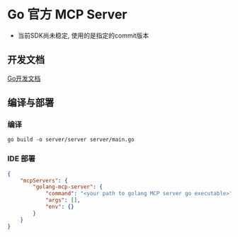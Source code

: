 # Go 官方 MCP Server

- 当前SDK尚未稳定, 使用的是指定的commit版本

## 开发文档

[Go开发文档](docs/Go开发文档.md)

## 编译与部署

### 编译

```shell
go build -o server/server server/main.go
```

### IDE 部署

```json
{
    "mcpServers": {
        "golang-mcp-server": {
            "command": "<your path to golang MCP server go executable>",
            "args": [],
            "env": {}
        }
    }
}
```
